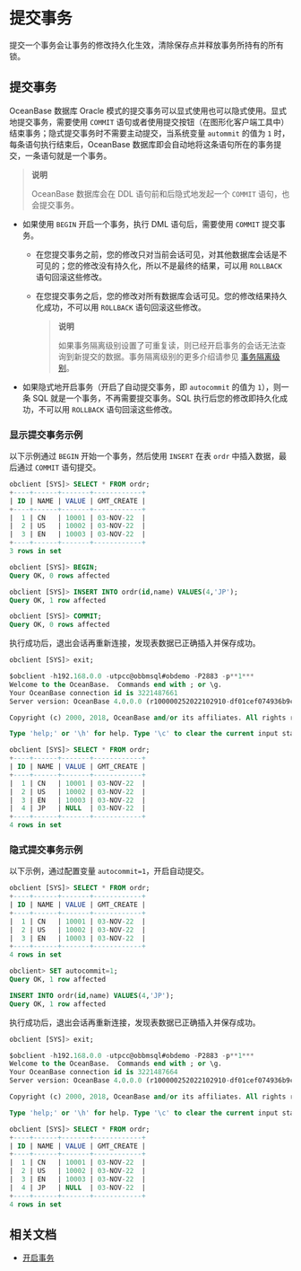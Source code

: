 # 提交事务

提交一个事务会让事务的修改持久化生效，清除保存点并释放事务所持有的所有锁。

## 提交事务

OceanBase 数据库 Oracle 模式的提交事务可以显式使用也可以隐式使用。显式地提交事务，需要使用 `COMMIT` 语句或者使用提交按钮（在图形化客户端工具中）结束事务；隐式提交事务时不需要主动提交，当系统变量 `autommit` 的值为 `1` 时，每条语句执行结束后，OceanBase 数据库即会自动地将这条语句所在的事务提交，一条语句就是一个事务。

> **说明**
>
> OceanBase 数据库会在 DDL 语句前和后隐式地发起一个 `COMMIT` 语句，也会提交事务。

* 如果使用 `BEGIN` 开启一个事务，执行 DML 语句后，需要使用 `COMMIT` 提交事务。

  * 在您提交事务之前，您的修改只对当前会话可见，对其他数据库会话是不可见的；您的修改没有持久化，所以不是最终的结果，可以用 `ROLLBACK` 语句回滚这些修改。

  * 在您提交事务之后，您的修改对所有数据库会话可见。您的修改结果持久化成功，不可以用 `ROLLBACK` 语句回滚这些修改。

    > **说明**
    >
    > 如果事务隔离级别设置了可重复读，则已经开启事务的会话无法查询到新提交的数据。事务隔离级别的更多介绍请参见 [事务隔离级别](../../../7.reference/1.oceanbase-database-concepts/8.transaction-management/2.transaction-concurrency-and-consistency/4.transaction-isolation-level/2.transaction-isolation-level-of-oracle-mode.md)。

* 如果隐式地开启事务（开启了自动提交事务，即 `autocommit` 的值为 `1`），则一条 SQL 就是一个事务，不再需要提交事务。SQL 执行后您的修改即持久化成功，不可以用 `ROLLBACK` 语句回滚这些修改。

### 显示提交事务示例

以下示例通过 `BEGIN` 开始一个事务，然后使用 `INSERT` 在表 `ordr` 中插入数据，最后通过 `COMMIT` 语句提交。

```sql
obclient [SYS]> SELECT * FROM ordr;
+----+------+-------+------------+
| ID | NAME | VALUE | GMT_CREATE |
+----+------+-------+------------+
|  1 | CN   | 10001 | 03-NOV-22  |
|  2 | US   | 10002 | 03-NOV-22  |
|  3 | EN   | 10003 | 03-NOV-22  |
+----+------+-------+------------+
3 rows in set

obclient [SYS]> BEGIN;
Query OK, 0 rows affected 

obclient [SYS]> INSERT INTO ordr(id,name) VALUES(4,'JP');
Query OK, 1 row affected 

obclient [SYS]> COMMIT;
Query OK, 0 rows affected
```

执行成功后，退出会话再重新连接，发现表数据已正确插入并保存成功。

```sql
obclient [SYS]> exit;

$obclient -h192.168.0.0 -utpcc@obbmsql#obdemo -P2883 -p**1***
Welcome to the OceanBase.  Commands end with ; or \g.
Your OceanBase connection id is 3221487661
Server version: OceanBase 4.0.0.0 (r100000252022102910-df01cef074936b9c9f177697500fad1dc304056f) (Built Oct 29 2022 10:27:50)

Copyright (c) 2000, 2018, OceanBase and/or its affiliates. All rights reserved.

Type 'help;' or '\h' for help. Type '\c' to clear the current input statement.

obclient [SYS]> SELECT * FROM ordr;
+----+------+-------+------------+
| ID | NAME | VALUE | GMT_CREATE |
+----+------+-------+------------+
|  1 | CN   | 10001 | 03-NOV-22  |
|  2 | US   | 10002 | 03-NOV-22  |
|  3 | EN   | 10003 | 03-NOV-22  |
|  4 | JP   | NULL  | 03-NOV-22  |
+----+------+-------+------------+
4 rows in set
```

### 隐式提交事务示例

以下示例，通过配置变量 `autocommit=1`，开启自动提交。

```sql
obclient [SYS]> SELECT * FROM ordr;
+----+------+-------+------------+
| ID | NAME | VALUE | GMT_CREATE |
+----+------+-------+------------+
|  1 | CN   | 10001 | 03-NOV-22  |
|  2 | US   | 10002 | 03-NOV-22  |
|  3 | EN   | 10003 | 03-NOV-22  |
+----+------+-------+------------+
4 rows in set

obclient> SET autocommit=1;
Query OK, 1 row affected 

INSERT INTO ordr(id,name) VALUES(4,'JP');
Query OK, 1 row affected 
```

执行成功后，退出会话再重新连接，发现表数据已正确插入并保存成功。

```sql
obclient [SYS]> exit;

$obclient -h192.168.0.0 -utpcc@obbmsql#obdemo -P2883 -p**1***
Welcome to the OceanBase.  Commands end with ; or \g.
Your OceanBase connection id is 3221487664
Server version: OceanBase 4.0.0.0 (r100000252022102910-df01cef074936b9c9f177697500fad1dc304056f) (Built Oct 29 2022 10:27:50)

Copyright (c) 2000, 2018, OceanBase and/or its affiliates. All rights reserved.

Type 'help;' or '\h' for help. Type '\c' to clear the current input statement.

obclient [SYS]> SELECT * FROM ordr;
+----+------+-------+------------+
| ID | NAME | VALUE | GMT_CREATE |
+----+------+-------+------------+
|  1 | CN   | 10001 | 03-NOV-22  |
|  2 | US   | 10002 | 03-NOV-22  |
|  3 | EN   | 10003 | 03-NOV-22  |
|  4 | JP   | NULL  | 03-NOV-22  |
+----+------+-------+------------+
4 rows in set
```

## 相关文档

* [开启事务](2.start-a-transaction-of-oracle-mode.md)
